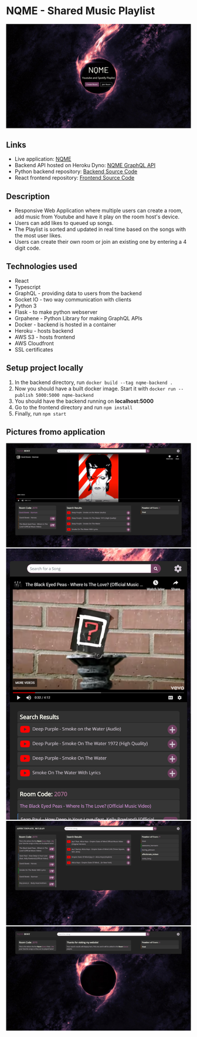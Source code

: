 # NQME - Shared Music Playlist

<img src="./nqme-homepage.png">

## Links
- Live application: [NQME](http://nqme.co.uk)
- Backend API hosted on Heroku Dyno: [NQME GraphQL API](https://nqme-graphql.herokuapp.com/graphql?query=query%7B%0A%20%20rooms%20%7B%0A%20%20%20%20pin%0A%20%20%20%20usernames%0A%20%20%20%20songs%20%7B%0A%20%20%20%20%20%20title%0A%20%20%20%20%20%20url%0A%20%20%20%20%20%20likes%0A%20%20%20%20%20%20username%0A%20%20%20%20%20%20company%0A%20%20%20%20%7D%0A%20%20%7D%0A%7D)
- Python backend repository: [Backend Source Code](https://github.com/SpasZahariev/graphql-flask-server)
- React frontend repository: [Frontend Source Code](https://github.com/SpasZahariev/nqme-react)


## Description
- Responsive Web Application where multiple users can create a room, add music from Youtube and have it play on the room host's device. 
- Users can add likes to queued up songs.
- The Playlist is sorted and updated in real time based on the songs with the most user likes.
- Users can create their own room or join an existing one by entering a 4 digit code.

## Technologies used
- React
- Typescript
- GraphQL - providing data to users from the backend
- Socket IO - two way communication with clients
- Python 3
- Flask - to make python webserver
- Grpahene - Python Library for making GraphQL APIs
- Docker - backend is hosted in a container
- Heroku - hosts backend
- AWS S3 - hosts frontend
- AWS Cloudfront
- SSL certificates


## Setup project locally

1. In the backend directory, run `docker build --tag nqme-backend .`
2. Now you should have a built docker image. Start it with `docker run --publish 5000:5000 nqme-backend`
3. You should have the backend running on **localhost:5000**
4. Go to the frontend directory and run `npm install`
5. Finally, run `npm start`

## Pictures fromo application

<img src="./room-with-songs.png">
<img src="./mobile-view.png">
<img src="./many-users.png">
<img src="./empty-room.png">

